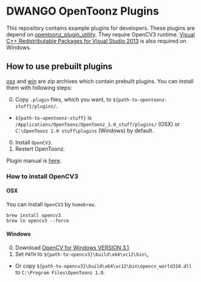 DWANGO OpenToonz Plugins
=================

This repository contains example plugins for developers.
These plugins are depend on [opentoonz_plugin_utility](https://github.com/opentoonz/opentoonz_plugin_utility).
They require OpenCV3 runtime. [Visual C++ Redistributable Packages for Visual Studio 2013](https://www.microsoft.com/en-US/download/details.aspx?id=40784) is also required on Windows.

## How to use prebuilt plugins

[osx](https://github.com/opentoonz/dwango_opentoonz_plugins/releases/download/v1.0.0/dwango_opentoonz_plugins_osx.zip) and [win](https://github.com/opentoonz/dwango_opentoonz_plugins/releases/download/v1.0.0/dwango_opentoonz_plugins_win.zip) are zip archives which contain prebuilt plugins.
You can install them with following steps:

0. Copy `.plugin` files, which you want, to `${path-to-opentoonz-stuff}/plugins/`.
  - `${path-to-opentoonz-stuff}` is `/Applications/OpenToonz/OpenToonz_1.0_stuff/plugins/` (OSX) or `C:\OpenToonz 1.0 stuff\plugins` (Windows) by default.
0. Install `OpenCV3`.
0. Restert OpenToonz.

Plugin manual is [here](./doc/sample_plugins_manual.md).

### How to install OpenCV3

#### OSX

You can install `OpenCV3` by `homebrew`.

```
brew install opencv3
brew ln opencv3 --force
```

#### Windows

0. Download [OpenCV for Windows VERSION 3.1](http://opencv.org/).
0. Set `PATH` to `${path-to-opencv3}\build\x64\vc12\bin\`,  
  - Or copy `${path-to-opencv3}\build\x64\vc12\bin\opencv_world310.dll` to `C:\Program Files\OpenToonz 1.0`. 

